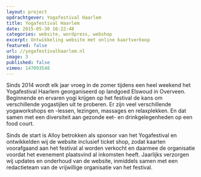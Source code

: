 ```yaml
---
layout: project
opdrachtgever: Yogafestival Haarlem
title: Yogafestival Haarlem
date: 2015-05-30 16:22:48
categories: website, wordpress, webshop
excerpt: Ontwikkeling website met online kaartverkoop
featured: false
url: //yogafestivalhaarlem.nl
image: 3
published: false
vimeo: 147093548
---
```

Sinds 2014 wordt elk jaar vroeg in de zomer tijdens een heel weekend het Yogafestival Haarlem georganiseerd op landgoed Elswoud in Overveen. Beginnende en ervaren yogi krijgen op het festival de kans om verschillende yogastijlen uit te proberen. Er zijn veel verschillende yogaworkshops en -lessen, lezingen, massages en relaxplekken. En dat samen met een diversiteit aan gezonde eet- en drinkgelegenheden op een food court.

Sinds de start is Alloy betrokken als sponsor van het Yogafestival en ontwikkelden wij de website inclusief ticket shop, zodat kaarten voorafgaand aan het festival al worden verkocht en daarmee de organisatie voordat het evenement plaatsvind al inkomsten heeft. Jaarlijks verzorgen wij updates en onderhoud van de website, inmiddels samen met een redactieteam van de vrijwillige organisatie van het festival.
